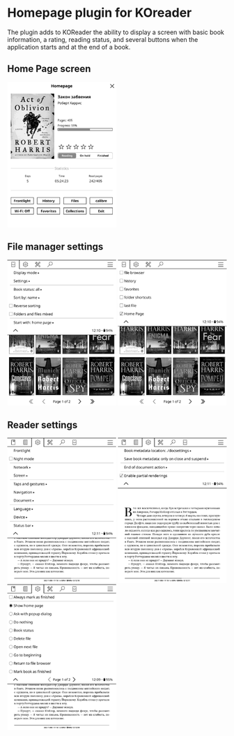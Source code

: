# Homepage plugin for KOreader
The plugin adds to KOReader the ability to display a screen with basic book information, a rating, reading status, and several buttons when the application starts and at the end of a book.

## Home Page screen
<kbd><img src="screenshots/homepage.jpg" width="250"></kbd>

## File manager settings
<kbd><img src="screenshots/file0.jpg" width="250"></kbd>
<kbd><img src="screenshots/file1.jpg" width="250"></kbd>

## Reader settings
<kbd><img src="screenshots/doc0.jpg" width="250"></kbd>
<kbd><img src="screenshots/doc1.jpg" width="250"></kbd>
<kbd><img src="screenshots/doc2.jpg" width="250"></kbd>
